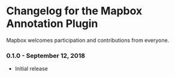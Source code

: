 # Changelog for the Mapbox Annotation Plugin

Mapbox welcomes participation and contributions from everyone.

### 0.1.0 - September 12, 2018
- Initial release